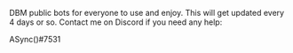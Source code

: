 DBM public bots for everyone to use and enjoy. This will get updated every 4 days or so. Contact me on Discord if you need any help:

ASync()#7531
